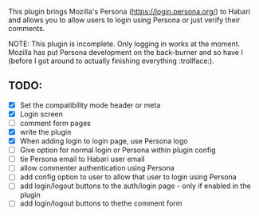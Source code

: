This plugin brings Mozilla's Persona (https://login.persona.org/) to Habari and allows you to allow users to login using Persona or just verify their comments.

NOTE: This plugin is incomplete. Only logging in works at the moment. Mozilla has put Persona development on the back-burner and so have I (before I got around to actually finishing everything :trollface:).

TODO:
-----

- [X] Set the compatibility mode header or meta
- [X] Login screen
- [ ] comment form pages
- [X] write the plugin
- [X] When adding login to login page, use Persona logo
- [ ] Give option for normal login or Persona within plugin config
- [ ] tie Persona email to Habari user email
- [ ] allow commenter authentication using Persona
- [ ] add config option to user to allow that user to login using Persona
- [ ] add login/logout buttons to the auth/login page	- only if enabled in the plugin
- [ ] add login/logout buttons to thethe comment form
